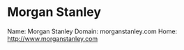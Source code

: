 
# Morgan Stanley

Name: Morgan Stanley
Domain: morganstanley.com
Home: http://www.morganstanley.com
